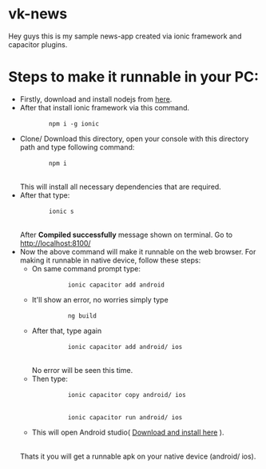 # vk-news
Hey guys this is my sample news-app created via ionic framework and capacitor plugins.

<h1>Steps to make it runnable in your PC: </h1>

<p>
  <ul>
    <li>
      Firstly, download and install nodejs from <a href="https://nodejs.org/en/download/" target="_blank">here</a>.
    </li>
    <li>
      After that install ionic framework via this command.<br>
      <code>
        npm i -g ionic
      </code>
    </li>
    <li>
      Clone/ Download this directory, open your console with this directory path and type following command:<br>
      <code>
        npm i
      </code>
      <br><br>
      This will install all necessary dependencies that are required.
    </li>
    <li>
      After that type: <br>
      <code>
        ionic s
      </code>
      <br><br>
      After <b>Compiled successfully</b> message shown on terminal. Go to <br>
      <a href="http://localhost:8100/">http://localhost:8100/</a>
    </li>
    <li>
      Now the above command will make it runnable on the web browser. For making it runnable in native device, follow these steps:
      <ul>
      <li>
        On same command prompt type: <br>
        <code>
          ionic capacitor add android
        </code>
      </li>
      <li>
        It'll show an error, no worries simply type <br>
        <code>
          ng build
        </code>
      </li>
      <li>
        After that, type again <br>
        <code>
          ionic capacitor add android/ ios
        </code><br><br>
        No error will be seen this time.
      </li>
      <li>
        Then type: <br>
        <code>
          ionic capacitor copy android/ ios
        </code><br>
        <code>
          ionic capacitor run android/ ios
        </code>
       </li>
        <li>
        This will open Android studio( <a href="https://developer.android.com/studio?gclid=CjwKCAiAuqHwBRAQEiwAD-zr3V_NM-eVOmzAoCo4WGDhadk9RzYcUr6I6QKn3u_cdthapQF60lgpKxoC8IAQAvD_BwE">Download and install here</a> ).
        </li>
      </ul><br>
      <p>Thats it you will get a runnable apk on your native device (android/ ios).</p>
    </li>  
  </ul>  
</p>  
